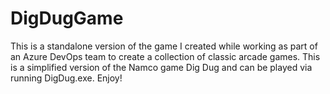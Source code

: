 # DigDugGame

This is a standalone version of the game I created while working as part of an Azure DevOps team to create a collection of classic arcade games. This is a simplified version of the Namco game Dig Dug and can be played via running DigDug.exe. Enjoy!
